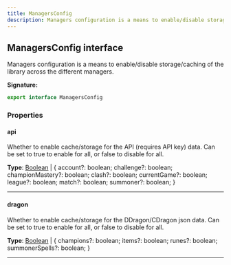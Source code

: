 ```yaml
---
title: ManagersConfig
description: Managers configuration is a means to enable/disable storage/caching of the library across the different managers.
---
```


## ManagersConfig interface

Managers configuration is a means to enable/disable storage/caching of the library across the different managers.

**Signature:**

```ts
export interface ManagersConfig 
```

### Properties

#### api

Whether to enable cache/storage for the API (requires API key) data. Can be set to true to enable for all, or false to disable for all.



**Type**: [Boolean](https://developer.mozilla.org/en-US/docs/Web/JavaScript/Reference/Global_Objects/Boolean) \| {         account?: boolean;         challenge?: boolean;         championMastery?: boolean;         clash?: boolean;         currentGame?: boolean;         league?: boolean;         match?: boolean;         summoner?: boolean;     }

---

#### dragon

Whether to enable cache/storage for the DDragon/CDragon json data. Can be set to true to enable for all, or false to disable for all.



**Type**: [Boolean](https://developer.mozilla.org/en-US/docs/Web/JavaScript/Reference/Global_Objects/Boolean) \| {         champions?: boolean;         items?: boolean;         runes?: boolean;         summonerSpells?: boolean;     }

---


